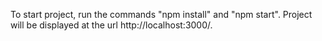To start project, run the commands "npm install" and "npm start".
Project will be displayed at the url http://localhost:3000/.
